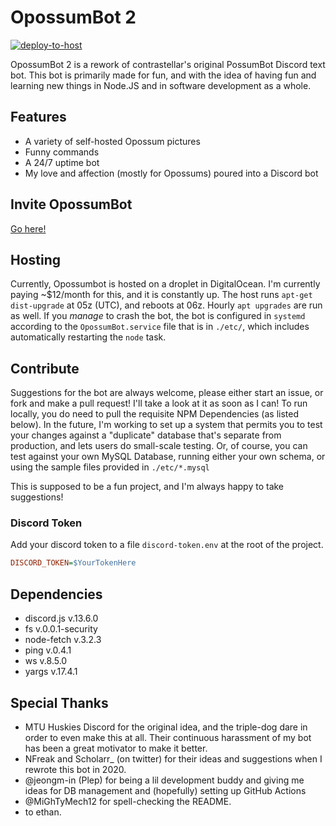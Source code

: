 # OpossumBot 2
[![deploy-to-host](https://github.com/Contrastellar/OpossumBot/actions/workflows/deploy.yml/badge.svg)](https://github.com/Contrastellar/OpossumBot/actions/workflows/deploy.yml)

OpossumBot 2 is a rework of contrastellar's original PossumBot Discord text bot. This bot is primarily made for fun, and with the idea of having fun and learning new things in Node.JS and in software development as a whole.

## Features
* A variety of self-hosted Opossum pictures
* Funny commands
* A 24/7 uptime bot
* My love and affection (mostly for Opossums) poured into a Discord bot

## Invite OpossumBot
[Go here!](http://invite.contrastellar.com "Redirect to a Discord Invite Page")

## Hosting
Currently, Opossumbot is hosted on a droplet in DigitalOcean. I'm currently paying ~$12/month for this, and it is constantly up. The host runs `apt-get dist-upgrade` at 05z (UTC), and reboots at 06z. Hourly `apt upgrades` are run as well. If you *manage* to crash the bot, the bot is configured in `systemd` according to the `OpossumBot.service` file that is in `./etc/`, which includes automatically restarting the `node` task.

## Contribute
Suggestions for the bot are always welcome, please either start an issue, or fork and make a pull request! I'll take a look at it as soon as I can!
To run locally, you do need to pull the requisite NPM Dependencies (as listed below). In the future, I'm working to set up a system that permits you to test your changes against a "duplicate" database that's separate from production, and lets users do small-scale testing. Or, of course, you can test against your own MySQL Database, running either your own schema, or using the sample files provided in `./etc/*.mysql`

This is supposed to be a fun project, and I'm always happy to take suggestions!

### Discord Token
Add your discord token to a file `discord-token.env` at the root of the project.

```ini
DISCORD_TOKEN=$YourTokenHere
```

## Dependencies 
* discord.js v.13.6.0
* fs v.0.0.1-security
* node-fetch v.3.2.3
* ping v.0.4.1
* ws v.8.5.0
* yargs v.17.4.1

## Special Thanks
* MTU Huskies Discord for the original idea, and the triple-dog dare in order to even make this at all. Their continuous harassment of my bot has been a great motivator to make it better.
* NFreak and Scholarr_ (on twitter) for their ideas and suggestions when I rewrote this bot in 2020.
* @jeongm-in (Plep) for being a lil development buddy and giving me ideas for DB management and (hopefully) setting up GitHub Actions
* @MiGhTyMech12 for spell-checking the README.
* to ethan.
